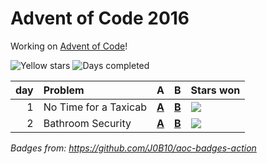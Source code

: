# Advent of Code 2016

Working on [Advent of Code](https://adventofcode.com/)!

![Yellow stars](https://img.shields.io/badge/stars%20⭐-4-yellow) ![Days completed](https://img.shields.io/badge/days%20completed-2-red)

|  day | Problem               | A                    | B                    | Stars won                                            |
| ---: | :-------------------- | :------------------- | :------------------- | :--------------------------------------------------- |
|    1 | No Time for a Taxicab | [**A**](01a/main.go) | [**B**](01b/main.go) | ![](https://img.shields.io/badge/stars%20⭐-2-yellow) |
|    2 | Bathroom Security     | [**A**](02a/main.go) | [**B**](02b/main.go) | ![](https://img.shields.io/badge/stars%20⭐-2-yellow) |

*Badges from: https://github.com/J0B10/aoc-badges-action*
